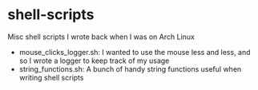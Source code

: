 # shell-scripts
Misc shell scripts I wrote back when I was on Arch Linux

- mouse_clicks_logger.sh: I wanted to use the mouse less and less, and so I wrote a logger to keep track of my usage
- string_functions.sh: A bunch of handy string functions useful when writing shell scripts
